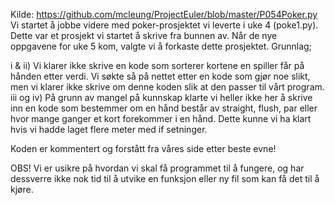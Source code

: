 Kilde: https://github.com/mcleung/ProjectEuler/blob/master/P054Poker.py
Vi startet å jobbe videre med poker-prosjektet vi leverte i uke 4 (poke1.py). Dette var et prosjekt vi
startet å skrive fra bunnen av. Når de nye oppgavene for uke 5 kom, valgte vi å forkaste dette
prosjektet. Grunnlag;

i & ii) Vi klarer ikke skrive en kode som sorterer kortene en spiller får på hånden etter verdi. Vi
søkte så på nettet etter en kode som gjør noe slikt, men vi klarer ikke skrive om denne koden slik
at den passer til vårt program.
iii og iv) På grunn av mangel på kunnskap klarte vi heller ikke her å skrive inn en kode som
bestemmer om en hånd består av straight, flush, par eller hvor mange ganger et kort forekommer i
en hånd. Dette kunne vi ha klart hvis vi hadde laget flere meter med if setninger.

Koden er kommentert og forstått fra våres side etter beste evne! 

OBS! Vi er usikre på hvordan vi skal få programmet til å fungere, og har dessverre ikke nok tid til å utvike en funksjon eller ny fil 
som kan få det til å kjøre.
